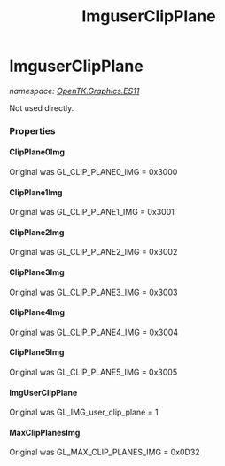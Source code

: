 ﻿---
title: ImguserClipPlane
---

# ImguserClipPlane
_namespace: [OpenTK.Graphics.ES11](N-OpenTK.Graphics.ES11.html)_

Not used directly.



### Properties

#### ClipPlane0Img
Original was GL_CLIP_PLANE0_IMG = 0x3000
#### ClipPlane1Img
Original was GL_CLIP_PLANE1_IMG = 0x3001
#### ClipPlane2Img
Original was GL_CLIP_PLANE2_IMG = 0x3002
#### ClipPlane3Img
Original was GL_CLIP_PLANE3_IMG = 0x3003
#### ClipPlane4Img
Original was GL_CLIP_PLANE4_IMG = 0x3004
#### ClipPlane5Img
Original was GL_CLIP_PLANE5_IMG = 0x3005
#### ImgUserClipPlane
Original was GL_IMG_user_clip_plane = 1
#### MaxClipPlanesImg
Original was GL_MAX_CLIP_PLANES_IMG = 0x0D32


